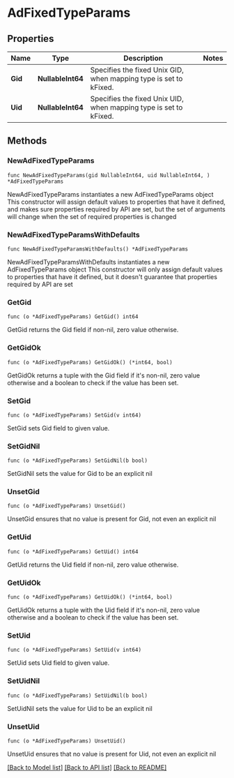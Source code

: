 # AdFixedTypeParams

## Properties

Name | Type | Description | Notes
------------ | ------------- | ------------- | -------------
**Gid** | **NullableInt64** | Specifies the fixed Unix GID, when mapping type is set to kFixed. | 
**Uid** | **NullableInt64** | Specifies the fixed Unix UID, when mapping type is set to kFixed. | 

## Methods

### NewAdFixedTypeParams

`func NewAdFixedTypeParams(gid NullableInt64, uid NullableInt64, ) *AdFixedTypeParams`

NewAdFixedTypeParams instantiates a new AdFixedTypeParams object
This constructor will assign default values to properties that have it defined,
and makes sure properties required by API are set, but the set of arguments
will change when the set of required properties is changed

### NewAdFixedTypeParamsWithDefaults

`func NewAdFixedTypeParamsWithDefaults() *AdFixedTypeParams`

NewAdFixedTypeParamsWithDefaults instantiates a new AdFixedTypeParams object
This constructor will only assign default values to properties that have it defined,
but it doesn't guarantee that properties required by API are set

### GetGid

`func (o *AdFixedTypeParams) GetGid() int64`

GetGid returns the Gid field if non-nil, zero value otherwise.

### GetGidOk

`func (o *AdFixedTypeParams) GetGidOk() (*int64, bool)`

GetGidOk returns a tuple with the Gid field if it's non-nil, zero value otherwise
and a boolean to check if the value has been set.

### SetGid

`func (o *AdFixedTypeParams) SetGid(v int64)`

SetGid sets Gid field to given value.


### SetGidNil

`func (o *AdFixedTypeParams) SetGidNil(b bool)`

 SetGidNil sets the value for Gid to be an explicit nil

### UnsetGid
`func (o *AdFixedTypeParams) UnsetGid()`

UnsetGid ensures that no value is present for Gid, not even an explicit nil
### GetUid

`func (o *AdFixedTypeParams) GetUid() int64`

GetUid returns the Uid field if non-nil, zero value otherwise.

### GetUidOk

`func (o *AdFixedTypeParams) GetUidOk() (*int64, bool)`

GetUidOk returns a tuple with the Uid field if it's non-nil, zero value otherwise
and a boolean to check if the value has been set.

### SetUid

`func (o *AdFixedTypeParams) SetUid(v int64)`

SetUid sets Uid field to given value.


### SetUidNil

`func (o *AdFixedTypeParams) SetUidNil(b bool)`

 SetUidNil sets the value for Uid to be an explicit nil

### UnsetUid
`func (o *AdFixedTypeParams) UnsetUid()`

UnsetUid ensures that no value is present for Uid, not even an explicit nil

[[Back to Model list]](../README.md#documentation-for-models) [[Back to API list]](../README.md#documentation-for-api-endpoints) [[Back to README]](../README.md)


